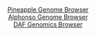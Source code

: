 <div id="Pineapple_Genome_Browser" align="center">
  <a href="https://igv.org/app/?sessionURL=blob:zZJda9swFIb_i6BjA8eW7MSODWU4bZI2TdsknRtoKebYlh0R2_IkxWka8t.nlo3drNBcbAx0IR308Z5Hzx61VEjGaxQg2yQ9kxBkILni2zuompLeQEUlCnIoJTWQoDkVtE4pCvYoB6kgWkz1yZVSjQwsi6mmU0FdcFM6JlTwwmvYSjPllXXGyxISLkBxIa2BgJZbrGg7W5pA05j6bcfsWRkosKBsVryW3GpoXcRbfV_8qxQXtOYVjatNqdhbgFjn0RkzM4ev4fIuTFMq5RXdXWan4dVleO8Mo4exe_YQ3V4sI3f56Y4VNaiNoKczN4Oof3u1mTxPeRV16YAN_fmsWof4xDn_NHxumKDylHik77jEc_oaDKsz.vw_9awHO7LvZgoXw0lyv74ei1lxc2KPztqRP1qPvzXd9zo_GKjk6UabgNKV8AKCDQe7Rs92O69T0jcw9jUfwRkKHp8MpASka739cY_UrtG.IEm_b97UMRAXGRUo6PgYe8T37V7X62LfJwdjjzai_HtwR9HC97Ad2rYb56xUWuYslnUjTahrs01zs3g5kibBZMYnCUlP7MFiMg.Xhdw5czqFlxSiP9J85aQff_tC3epHMv0T8z4SxFTJsbppv8JV33uYzs8hh7FeDrJptgjP8.v5YrZ.F9FxeHIuKlB6v67o5U_nWhAMaqULLZMsYSVTu6UmybcoILaj1UUpL7l2EYki.YwNbJAe_vJbUefwdPgB">Pineapple Genome Browser</a>
</div>
<div id="Alphonso_Genome_Browser" align="center">
  <a href="https://igv.org/app/?sessionURL=blob:zZNdb9sgGIX_C1KrTXJsMI0dW6qmtE2Xr7Zb0zT9UGVhgh0WGzwgdpoo_3202rSbVWouNk3iAl4B7zmHhy2omdJcChAD30VtFyHgAL2QzYSUVcEuSck0iDNSaOYAxTKmmKAMxFuQEW3I9HpsTy6MqXTsedxUrZKIXLoau6QkGylIo10qS.9UFgVJpSJGKu2dKFJLj.d1q2EpqSrX9sZu25sTQzxSVAsptPQqJvKksfclv0pJzoQsWVKuCsNfBSRWj9U4dzPyqTubdCllWo_Y82B.3B0Nure4N334HJw.TK_6s2kwO5zwXBCzUuwYDoq06vQvrsbNgX.y0b3xxex85Gf3vPmyPMBnh711xRXTxyhEHRygEEMbDRdztv6fXNvB93R._y1aixT369P7kyYk9R2tKdfNphzQN3zvHFBIurIkALpQYYygg2HgtP2g9TJFHQfCyKajJAfx45MDjCJ0abc_boF5riwvQLPvq1d0HCDVnCkQtyIIQxRFfvsoPIJRhHbOFqxU8feiPZ9eRyH0u74fJBkvjIV5nmhRaZcI4dY0c_PNnlku68FsuJrc3A2CM4I3N00_GN.IEH9d6z9m.fK9bOvX57NG36Pon1D3HiGuSfdFLQowR6R72Xvo3Vab4TSXGR0th3cH_vmo82ZA.4WTSVUSY_fbil3.5K0mihNhbKHmmqe84OZ5ZnOUDYiRjy22gMpCWg6BytMP0IEOasOPv_HEu6fdDw--">Alphonso Genome Browser</a>
</div>


<div id="DAF_Genomics_Browser" align="center">
  <a href="https://igv.org/app/?sessionURL=blob:tZFrT9swFIb_i6XxKTc7NxKpmrINNmCjoiV0gFDlJnZiFtvBdhZK1f8.U5gm7aJpEpNsy9a5vK_PswFfidJMCpAD5MHYgxA4QLdynGPed.QUc6JBTnGniQMUoUQRURGQbwDF2uBy9tFWtsb0Ovf9GlO3IUJyVmlPhx7uXS0H0xKb6iIPc_wgBR61V0lukw32cde3Umjp46oiWruB3xPRLEdsj..x5a4lWfKhM2ynurQmrLHao9i6ZaIm938x8h.U7WKvi8W82NWfkPVRPSlOjoqL8KC8ep.8vSqnHxZlstibs0ZgMygymXK6mobN6fH5eDuc0U.Hs1qU7ZqdX0Svwnd7B_c9U0RPYAr3wwSmUQy2DuhkNVgEoGoVzGHkpGjfQVHkPl_DOLEzUJKB_PrGAUbh6otNv94As.4tKKDJ3bBj5gCpaqJA7mZBkMIsQ3GURkGWwa2zAYPqXpjkYTnL0gAVCCXeCnOrT1m3G58V.jX4Uhh_6mz3v2J6uLxcBysa6vG2O25i9DmCCL2Zx_qs.S2mRwB__BaVimNjQ0_PZyi4s2qcCPODSri92X4D">DAF Genomics Browser</a>
</div>
